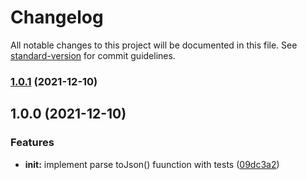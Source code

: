 # Changelog

All notable changes to this project will be documented in this file. See [standard-version](https://github.com/conventional-changelog/standard-version) for commit guidelines.

### [1.0.1](https://github.com/kawkab-oss/fatoora-parser/compare/v1.0.0...v1.0.1) (2021-12-10)

## 1.0.0 (2021-12-10)


### Features

* **init:** implement parse toJson() fuunction with tests ([09dc3a2](https://github.com/kawkab-oss/fatoora-parser/commit/09dc3a2d6a70213f95df6b36a3d86527ed125eaa))
